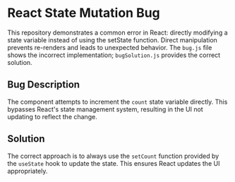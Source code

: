 # React State Mutation Bug

This repository demonstrates a common error in React: directly modifying a state variable instead of using the setState function.  Direct manipulation prevents re-renders and leads to unexpected behavior.  The `bug.js` file shows the incorrect implementation; `bugSolution.js` provides the correct solution.

## Bug Description
The component attempts to increment the `count` state variable directly.  This bypasses React's state management system, resulting in the UI not updating to reflect the change.

## Solution
The correct approach is to always use the `setCount` function provided by the `useState` hook to update the state. This ensures React updates the UI appropriately.
